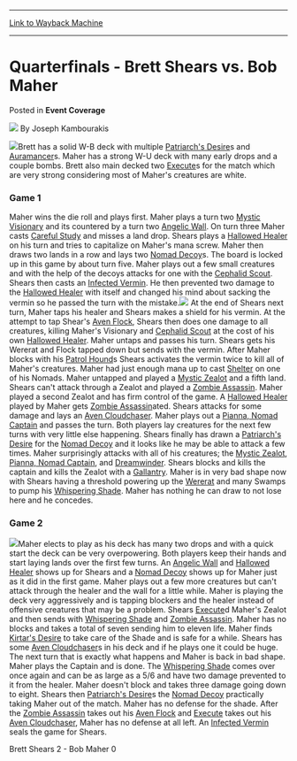 
---
[Link to Wayback Machine](https://web.archive.org/web/20220517122651/https://magic.wizards.com/en/articles/archive/event-coverage/quarterfinals-brett-shears-vs-bob-maher-2000-01-01-0)

[_metadata_:author]:- "Joseph Kambourakis"
[_metadata_:description]:- "Brett has a solid W-B deck with multiple Patriarch's Desires and Auramancers. Maher has a strong W-U deck with many early drops and a couple bombs. Brett also main decked two Executes for the match which are very strong considering most of Maher's creatures are white. Game 1 Maher wins the die roll and plays first. Maher plays a turn two Mystic Visionary and its countered by a"
[_metadata_:generator]:- "Drupal 7 (http://drupal.org)"
[_metadata_:node]:- "749196"
[_metadata_:publish_date]:- "2000-01-01"
[_metadata_:source]:- "div-main-content"
[_metadata_:title]:- "Quarterfinals - Brett Shears vs. Bob Maher"
[_metadata_:wayback_capture_timestamp]:- "2022-05-17 12:26:51"
[_metadata_:wayback_raw_url]:- "https://web.archive.org/web/20220517122651id_/https://magic.wizards.com/en/articles/archive/event-coverage/quarterfinals-brett-shears-vs-bob-maher-2000-01-01-0"
[_metadata_:wayback_url]:- "https://magic.wizards.com/en/articles/archive/event-coverage/quarterfinals-brett-shears-vs-bob-maher-2000-01-01-0"
---


Quarterfinals - Brett Shears vs. Bob Maher
==========================================



 Posted in **Event Coverage**







![](https://media.magic.wizards.com/styles/auth_small/public/generic-avatar-150_166.png)
By Joseph Kambourakis











![](https://media.magic.wizards.com/image_legacy_migration/sideboard/images/GPMON01/642.jpg)Brett has a solid W-B deck with multiple [Patriarch's Desire](https://gatherer.wizards.com/Pages/Card/Details.aspx?name=Patriarch%27s+Desire)s and [Auramancer](https://gatherer.wizards.com/Pages/Card/Details.aspx?name=Auramancer)s. Maher has a strong W-U deck with many early drops and a couple bombs. Brett also main decked two [Execute](https://gatherer.wizards.com/Pages/Card/Details.aspx?name=Execute)s for the match which are very strong considering most of Maher's creatures are white. 


### Game 1


Maher wins the die roll and plays first. Maher plays a turn two [Mystic Visionary](https://gatherer.wizards.com/Pages/Card/Details.aspx?name=Mystic+Visionary) and its countered by a turn two [Angelic Wall](https://gatherer.wizards.com/Pages/Card/Details.aspx?name=Angelic+Wall). On turn three Maher casts [Careful Study](https://gatherer.wizards.com/Pages/Card/Details.aspx?name=Careful+Study) and misses a land drop. Shears plays a [Hallowed Healer](https://gatherer.wizards.com/Pages/Card/Details.aspx?name=Hallowed+Healer) on his turn and tries to capitalize on Maher's mana screw. Maher then draws two lands in a row and lays two [Nomad Decoy](https://gatherer.wizards.com/Pages/Card/Details.aspx?name=Nomad+Decoy)s. The board is locked up in this game by about turn five. Maher plays out a few small creatures and with the help of the decoys attacks for one with the [Cephalid Scout](https://gatherer.wizards.com/Pages/Card/Details.aspx?name=Cephalid+Scout). Shears then casts an [Infected Vermin](https://gatherer.wizards.com/Pages/Card/Details.aspx?name=Infected+Vermin). He then prevented two damage to the [Hallowed Healer](https://gatherer.wizards.com/Pages/Card/Details.aspx?name=Hallowed+Healer) with itself and changed his mind about sacking the vermin so he passed the turn with the mistake.![](https://media.magic.wizards.com/image_legacy_migration/sideboard/images/GPMON01/641.jpg) At the end of Shears next turn, Maher taps his healer and Shears makes a shield for his vermin. At the attempt to tap Shear's [Aven Flock](https://gatherer.wizards.com/Pages/Card/Details.aspx?name=Aven+Flock), Shears then does one damage to all creatures, killing Maher's Visionary and [Cephalid Scout](https://gatherer.wizards.com/Pages/Card/Details.aspx?name=Cephalid+Scout) at the cost of his own [Hallowed Healer](https://gatherer.wizards.com/Pages/Card/Details.aspx?name=Hallowed+Healer). Maher untaps and passes his turn. Shears gets his Wererat and Flock tapped down but sends with the vermin. After Maher blocks with his [Patrol Hound](https://gatherer.wizards.com/Pages/Card/Details.aspx?name=Patrol+Hound)s Shears activates the vermin twice to kill all of Maher's creatures. Maher had just enough mana up to cast [Shelter](https://gatherer.wizards.com/Pages/Card/Details.aspx?name=Shelter) on one of his Nomads. Maher untapped and played a [Mystic Zealot](https://gatherer.wizards.com/Pages/Card/Details.aspx?name=Mystic+Zealot) and a fifth land. Shears can't attack through a Zealot and played a [Zombie Assassin](https://gatherer.wizards.com/Pages/Card/Details.aspx?name=Zombie+Assassin). Maher played a second Zealot and has firm control of the game. A [Hallowed Healer](https://gatherer.wizards.com/Pages/Card/Details.aspx?name=Hallowed+Healer) played by Maher gets [Zombie Assassin](https://gatherer.wizards.com/Pages/Card/Details.aspx?name=Zombie+Assassin)ated. Shears attacks for some damage and lays an [Aven Cloudchaser](https://gatherer.wizards.com/Pages/Card/Details.aspx?name=Aven+Cloudchaser). Maher plays out a [Pianna, Nomad Captain](https://gatherer.wizards.com/Pages/Card/Details.aspx?name=Pianna%2C+Nomad+Captain) and passes the turn. Both players lay creatures for the next few turns with very little else happening. Shears finally has drawn a [Patriarch's Desire](https://gatherer.wizards.com/Pages/Card/Details.aspx?name=Patriarch%27s+Desire) for the [Nomad Decoy](https://gatherer.wizards.com/Pages/Card/Details.aspx?name=Nomad+Decoy) and it looks like he may be able to attack a few times. Maher surprisingly attacks with all of his creatures; the [Mystic Zealot](https://gatherer.wizards.com/Pages/Card/Details.aspx?name=Mystic+Zealot), [Pianna, Nomad Captain](https://gatherer.wizards.com/Pages/Card/Details.aspx?name=Pianna%2C+Nomad+Captain), and [Dreamwinder](https://gatherer.wizards.com/Pages/Card/Details.aspx?name=Dreamwinder). Shears blocks and kills the captain and kills the Zealot with a [Gallantry](https://gatherer.wizards.com/Pages/Card/Details.aspx?name=Gallantry). Maher is in very bad shape now with Shears having a threshold powering up the [Wererat](https://gatherer.wizards.com/Pages/Card/Details.aspx?name=Wererat) and many Swamps to pump his [Whispering Shade](https://gatherer.wizards.com/Pages/Card/Details.aspx?name=Whispering+Shade). Maher has nothing he can draw to not lose here and he concedes.


### Game 2


![](https://media.magic.wizards.com/image_legacy_migration/sideboard/images/GPMON01/643.jpg)Maher elects to play as his deck has many two drops and with a quick start the deck can be very overpowering. Both players keep their hands and start laying lands over the first few turns. An [Angelic Wall](https://gatherer.wizards.com/Pages/Card/Details.aspx?name=Angelic+Wall) and [Hallowed Healer](https://gatherer.wizards.com/Pages/Card/Details.aspx?name=Hallowed+Healer) shows up for Shears and a [Nomad Decoy](https://gatherer.wizards.com/Pages/Card/Details.aspx?name=Nomad+Decoy) shows up for Maher just as it did in the first game. Maher plays out a few more creatures but can't attack through the healer and the wall for a little while. Maher is playing the deck very aggressively and is tapping blockers and the healer instead of offensive creatures that may be a problem. Shears [Execute](https://gatherer.wizards.com/Pages/Card/Details.aspx?name=Execute)d Maher's Zealot and then sends with [Whispering Shade](https://gatherer.wizards.com/Pages/Card/Details.aspx?name=Whispering+Shade) and [Zombie Assassin](https://gatherer.wizards.com/Pages/Card/Details.aspx?name=Zombie+Assassin). Maher has no blocks and takes a total of seven sending him to eleven life. Maher finds [Kirtar's Desire](https://gatherer.wizards.com/Pages/Card/Details.aspx?name=Kirtar%27s+Desire) to take care of the Shade and is safe for a while. Shears has some [Aven Cloudchaser](https://gatherer.wizards.com/Pages/Card/Details.aspx?name=Aven+Cloudchaser)s in his deck and if he plays one it could be huge. The next turn that is exactly what happens and Maher is back in bad shape. Maher plays the Captain and is done. The [Whispering Shade](https://gatherer.wizards.com/Pages/Card/Details.aspx?name=Whispering+Shade) comes over once again and can be as large as a 5/6 and have two damage prevented to it from the healer. Maher doesn't block and takes three damage going down to eight. Shears then [Patriarch's Desire](https://gatherer.wizards.com/Pages/Card/Details.aspx?name=Patriarch%27s+Desire)s the [Nomad Decoy](https://gatherer.wizards.com/Pages/Card/Details.aspx?name=Nomad+Decoy) practically taking Maher out of the match. Maher has no defense for the shade. After the [Zombie Assassin](https://gatherer.wizards.com/Pages/Card/Details.aspx?name=Zombie+Assassin) takes out his [Aven Flock](https://gatherer.wizards.com/Pages/Card/Details.aspx?name=Aven+Flock) and [Execute](https://gatherer.wizards.com/Pages/Card/Details.aspx?name=Execute) takes out his [Aven Cloudchaser](https://gatherer.wizards.com/Pages/Card/Details.aspx?name=Aven+Cloudchaser), Maher has no defense at all left. An [Infected Vermin](https://gatherer.wizards.com/Pages/Card/Details.aspx?name=Infected+Vermin) seals the game for Shears.


Brett Shears 2 - Bob Maher 0 







